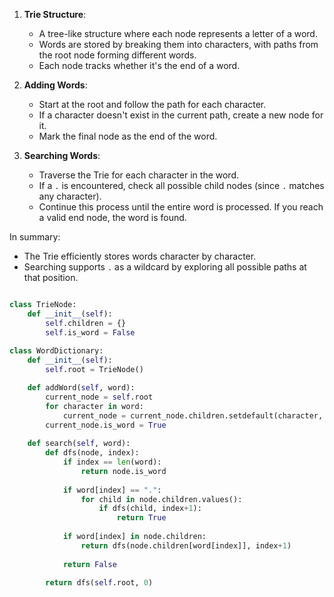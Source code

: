 
1. **Trie Structure**:
    
    - A tree-like structure where each node represents a letter of a word.
    - Words are stored by breaking them into characters, with paths from the root node forming different words.
    - Each node tracks whether it's the end of a word.
2. **Adding Words**:
    
    - Start at the root and follow the path for each character.
    - If a character doesn't exist in the current path, create a new node for it.
    - Mark the final node as the end of the word.
3. **Searching Words**:
    
    - Traverse the Trie for each character in the word.
    - If a `.` is encountered, check all possible child nodes (since `.` matches any character).
    - Continue this process until the entire word is processed. If you reach a valid end node, the word is found.

In summary:

- The Trie efficiently stores words character by character.
- Searching supports `.` as a wildcard by exploring all possible paths at that position.

```python

class TrieNode:
    def __init__(self):
        self.children = {}
        self.is_word = False
        
class WordDictionary:
    def __init__(self):
        self.root = TrieNode()      

    def addWord(self, word):
        current_node = self.root
        for character in word:
            current_node = current_node.children.setdefault(character, TrieNode())
        current_node.is_word = True
        
    def search(self, word):
        def dfs(node, index):
            if index == len(word):
                return node.is_word
               
            if word[index] == ".":
                for child in node.children.values():
                    if dfs(child, index+1):
                        return True
                    
            if word[index] in node.children:
                return dfs(node.children[word[index]], index+1)
            
            return False
    
        return dfs(self.root, 0)

```